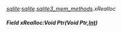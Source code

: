 _[sqlite](../../modules/sqlite/sqlite-module.md):[sqlite](../../modules/sqlite/sqlite-module.md).[sqlite3\_mem\_methods](../../modules/sqlite/sqlite-sqlite3_mem_methods.md).xRealloc_
##### Field xRealloc:Void Ptr(Void Ptr,[Int](../../modules/wonkey/wonkey-types-int.md))
